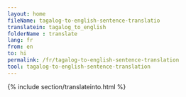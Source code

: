 ```yaml
---
layout: home
fileName: tagalog-to-english-sentence-translatio
translatein: tagalog_to_english
folderName : translate
lang: fr
from: en
to: hi
permalink: /fr/tagalog-to-english-sentence-translation
tool: tagalog-to-english-sentence-translation
---
```

{% include section/translateinto.html %}